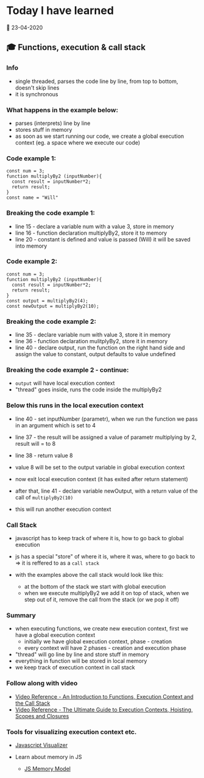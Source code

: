 # Today I have learned

:calendar: 23-04-2020

## :mortar_board: Functions, execution & call stack

### Info
- single threaded, parses the code line by line, from top to bottom, doesn't skip lines
- it is synchronous

### What happens in the example below:
- parses (interprets) line by line
- stores stuff in memory
- as soon as we start running our code, we create a global execution context (eg. a space where we execute our code)

### Code example 1:

```
const num = 3;
function multiplyBy2 (inputNumber){
  const result = inputNumber*2;
  return result;
}
const name = "Will"
```

### Breaking the code example 1:

- line 15 - declare a variable num with a value 3, store in memory
- line 16 - function declaration multiplyBy2, store it to memory
- line 20 - constant is defined and value is passed (Will) it will be saved into memory

### Code example 2:
```
const num = 3;
function multiplyBy2 (inputNumber){
  const result = inputNumber*2;
  return result;
}
const output = multiplyBy2(4);
const newOutput = multiplyBy2(10);
```

### Breaking the code example 2:
- line 35 - declare variable num with value 3, store it in memory
- line 36 - function declaration mulitplyBy2, store it in memory
- line 40 - declare output, run the function on the right hand side and assign the value to constant, output defaults to value undefined

### Breaking the code example 2 - continue:
- `output` will have local execution context
- "thread" goes inside, runs the code inside the multiplyBy2

### Below this runs in the local execution context
- line 40 - set inputNumber (parametr), when we run the function we pass in an argument which is set to 4
- line 37 - the result will be assigned a value of parametr multiplying by 2, result will = to 8
- line 38 - return value 8
- value 8 will be set to the output variable in global execution context

- now exit local execution context (it has exited after return statement)

- after that, line 41 - declare variable newOutput, with a return value of the call of `multiplyBy2(10)`
- this will run another execution context

### Call Stack
- javascript has to keep track of where it is, how to go back to global execution
- js has a special "store" of where it is, where it was, where to go back to => it is reffered to as a `call stack`

- with the examples above the call stack would look like this:
  - at the bottom of the stack we start with global execution
  - when we execute multiplyBy2 we add it on top of stack, when we step out of it, remove the call from the stack (or we pop it off)

### Summary
- when executing functions, we create new execution context,
first we have a global execution context
  - initially we have global execution context, phase - creation
  - every context will have 2 phases - creation and execution phase
- "thread" will go line by line and store stuff in memory
- everything in function will be stored in local memory
- we keep track of execution context in call stack

### Follow along with video

- [Video Reference - An Introduction to Functions, Execution Context and the Call Stack](https://youtu.be/exrc_rLj5iw)
- [Video Reference - The Ultimate Guide to Execution Contexts, Hoisting, Scopes and Closures](https://youtu.be/Nt-qa_LlUH0)

### Tools for visualizing execution context etc.
- [Javascript Visualizer](https://tylermcginnis.com/javascript-visualizer/)

- Learn about memory in JS
  - [JS Memory Model](https://medium.com/@ethannam/javascripts-memory-model-7c972cd2c239)